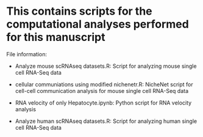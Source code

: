 # This contains scripts for the computational analyses performed for this manuscript

File information:

- Analyze mouse scRNAseq datasets.R: Script for analyzing mouse single cell RNA-Seq data


- cellular communiations using modified nichenetr.R: NicheNet script for cell-cell communication analysis for mouse single cell RNA-Seq data


- RNA velocity of only Hepatocyte.ipynb: Python script for RNA velocity analysis


- Analyze human scRNAseq datasets.R: Script for analyzing human single cell RNA-Seq data
